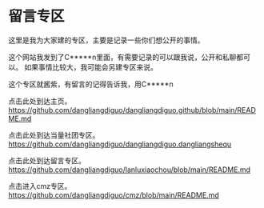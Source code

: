 # 留言专区
这里是我为大家建的专区，主要是记录一些你们想公开的事情。

这个网站我发到了C*****n里面，有需要记录的可以跟我说，公开和私聊都可以。
如果事情比较大，我可能会另建专区来说。

这个专区就酱紫，有留言的记得告诉我，用C*****n

点击此处到达主页。https://github.com/dangliangdiguo/dangliangdiguo.github/blob/main/README.md

点击此处到达当量社团专区。https://github.com/dangliangdiguo/dangliangdiguo.dangliangshequ

点击此处到达留言专区。https://github.com/dangliangdiguo/lanluxiaochou/blob/main/README.md

点击进入cmz专区。https://github.com/dangliangdiguo/cmz/blob/main/README.md

